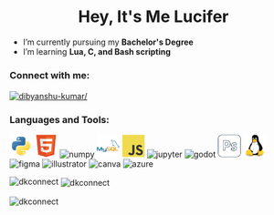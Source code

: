 <h1 align="center">Hey, It's Me Lucifer</h1>

- I’m currently pursuing my **Bachelor's Degree**  
- I’m learning **Lua, C, and Bash scripting**  

<h3 align="left">Connect with me:</h3>
<p align="left">
  <a href="https://linkedin.com/in/dibyanshu-kumar/" target="blank">
    <img align="center" src="https://raw.githubusercontent.com/rahuldkjain/github-profile-readme-generator/master/src/images/icons/Social/linked-in-alt.svg" alt="dibyanshu-kumar/" height="30" width="40" />
  </a>
</p>

<h3 align="left">Languages and Tools:</h3>
<p align="left">
  <img src="https://raw.githubusercontent.com/devicons/devicon/master/icons/python/python-original.svg" alt="python" width="40" height="40"/> 
  <img src="https://raw.githubusercontent.com/devicons/devicon/master/icons/html5/html5-original.svg" alt="html5" width="40" height="40"/> 
  <img src="https://upload.wikimedia.org/wikipedia/commons/3/31/NumPy_logo_2020.svg" alt="numpy" width="40" height="40"/> 
  <img src="https://raw.githubusercontent.com/devicons/devicon/master/icons/mysql/mysql-original-wordmark.svg" alt="mysql" width="40" height="40"/> 
  <img src="https://raw.githubusercontent.com/devicons/devicon/master/icons/javascript/javascript-original.svg" alt="javascript" width="40" height="40"/> 
  <img src="https://upload.wikimedia.org/wikipedia/commons/3/38/Jupyter_logo.svg" alt="jupyter" width="40" height="40"/> 
  <img src="https://upload.wikimedia.org/wikipedia/commons/6/6a/Godot_icon.svg" alt="godot" width="40" height="40"/>
  <img src="https://raw.githubusercontent.com/devicons/devicon/master/icons/photoshop/photoshop-line.svg" alt="photoshop" width="40" height="40"/> 
  <img src="https://raw.githubusercontent.com/devicons/devicon/master/icons/linux/linux-original.svg" alt="linux" width="40" height="40"/> 
  <img src="https://www.vectorlogo.zone/logos/figma/figma-icon.svg" alt="figma" width="40" height="40"/> 
  <img src="https://www.vectorlogo.zone/logos/adobe_illustrator/adobe_illustrator-icon.svg" alt="illustrator" width="40" height="40"/> 
  <img src="https://www.vectorlogo.zone/logos/canva/canva-icon.svg" alt="canva" width="40" height="40"/> 
  <img src="https://www.vectorlogo.zone/logos/microsoft_azure/microsoft_azure-icon.svg" alt="azure" width="40" height="40"/> 
  
</p>

<p><img align="left" src="https://github-readme-stats.vercel.app/api/top-langs?username=dkconnect&show_icons=true&locale=en&layout=compact" alt="dkconnect" /></p>

<p>&nbsp;<img align="center" src="https://github-readme-stats.vercel.app/api?username=dkconnect&show_icons=true&locale=en" alt="dkconnect" /></p>

<p><img align="center" src="https://github-readme-streak-stats.herokuapp.com/?user=dkconnect&" alt="dkconnect" /></p>
